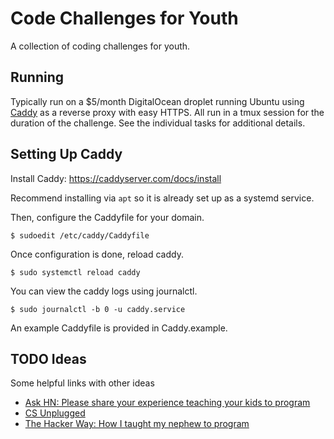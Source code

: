 # Code Challenges for Youth

A collection of coding challenges for youth.

## Running

Typically run on a \$5/month DigitalOcean droplet running Ubuntu using
[Caddy](https://caddyserver.com/) as a reverse proxy with easy HTTPS.
All run in a tmux session for the duration of the challenge. See the individual tasks for additional
details.

## Setting Up Caddy

Install Caddy: https://caddyserver.com/docs/install

Recommend installing via `apt` so it is already set up as a systemd service.

Then, configure the Caddyfile for your domain.

```
$ sudoedit /etc/caddy/Caddyfile
```

Once configuration is done, reload caddy.

```
$ sudo systemctl reload caddy
```

You can view the caddy logs using journalctl.

```
$ sudo journalctl -b 0 -u caddy.service
```

An example Caddyfile is provided in Caddy.example.

## TODO Ideas

Some helpful links with other ideas

- [Ask HN: Please share your experience teaching your kids to program](https://news.ycombinator.com/item?id=25650224)
- [CS Unplugged](https://classic.csunplugged.org/wp-content/uploads/2015/03/CSUnplugged_OS_2015_v3.1.pdf)
- [The Hacker Way: How I taught my nephew to program](https://stopa.io/post/246)
